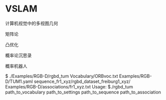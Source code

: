 # VSLAM
计算机视觉中的多视图几何

矩阵论

凸优化

概率论沉思录

概率机器人

$ ./Examples/RGB-D/rgbd_tum Vocabulary/ORBvoc.txt Examples/RGB-D/TUM1.yaml sequence_fr1_xyz/rgbd_dataset_freiburg1_xyz/ Examples/RGB-D/associations/fr1_xyz.txt
Usage: 
$./rgbd_tum path_to_vocabulary path_to_settings path_to_sequence path_to_association
